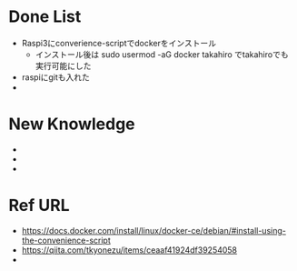 # Done List

* Raspi3にconverience-scriptでdockerをインストール
    * インストール後は sudo usermod -aG docker takahiro でtakahiroでも実行可能にした
* raspiにgitも入れた
* 

# New Knowledge

* 
* 
* 

# Ref URL

* https://docs.docker.com/install/linux/docker-ce/debian/#install-using-the-convenience-script
* https://qiita.com/tkyonezu/items/ceaaf41924df39254058
* 

